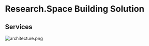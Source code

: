 # Reseаrch.Spасe Building Solution

## Services

![architecture.png](..%2F__assets__%2FUntitled.jpg.png)


